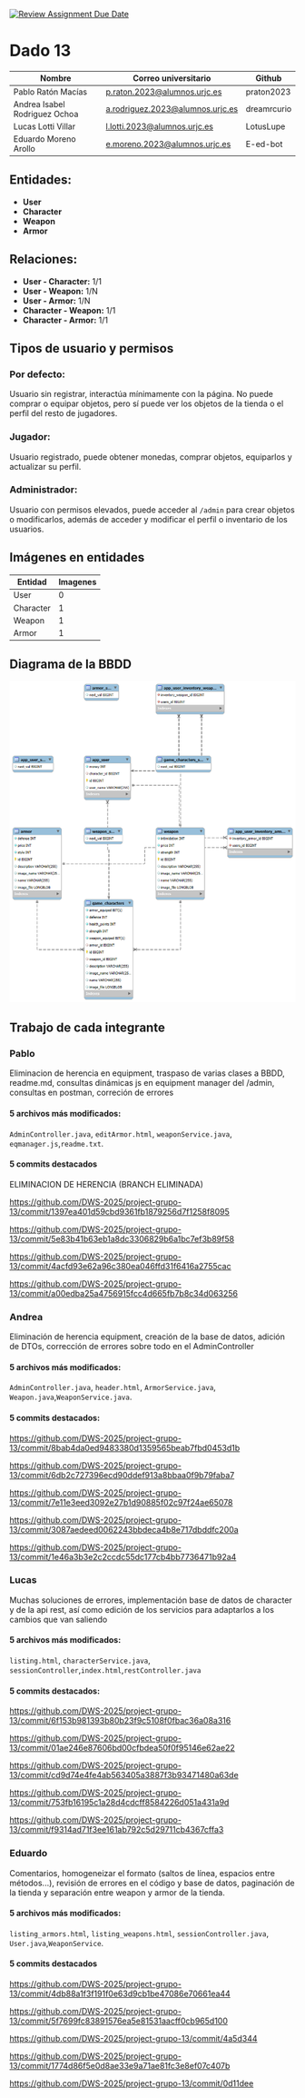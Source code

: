 [![Review Assignment Due Date](https://classroom.github.com/assets/deadline-readme-button-22041afd0340ce965d47ae6ef1cefeee28c7c493a6346c4f15d667ab976d596c.svg)](https://classroom.github.com/a/Jd7ILUgB)

# Dado 13

| Nombre | Correo universitario | Github |
|--------|----------------------|--------|
| Pablo Ratón Macías | p.raton.2023@alumnos.urjc.es | praton2023 |
| Andrea Isabel Rodriguez Ochoa | a.rodriguez.2023@alumnos.urjc.es | dreamrcurio |
| Lucas Lotti Villar | l.lotti.2023@alumnos.urjc.es | LotusLupe |
| Eduardo Moreno Arollo | e.moreno.2023@alumnos.urjc.es | E-ed-bot |

## Entidades:
- **User**
- **Character**
- **Weapon**
- **Armor**

## Relaciones:
- **User - Character:** 1/1  
- **User - Weapon:** 1/N  
- **User - Armor:** 1/N  
- **Character - Weapon:** 1/1  
- **Character - Armor:** 1/1  

## Tipos de usuario y permisos

### Por defecto:  
Usuario sin registrar, interactúa mínimamente con la página. No puede comprar o equipar objetos, pero sí puede ver los objetos de la tienda o el perfil del resto de jugadores.

### Jugador:  
Usuario registrado, puede obtener monedas, comprar objetos, equiparlos y actualizar su perfil.

### Administrador:  
Usuario con permisos elevados, puede acceder al `/admin` para crear objetos o modificarlos, además de acceder y modificar el perfil o inventario de los usuarios.

## Imágenes en entidades
|Entidad |   Imagenes   |
| ------------ | ------------ |
|  User | 0  |   
| Character   | 1  |   
|  Weapon |  1 |   
|  Armor |  1 |   
## Diagrama de la BBDD
![Diagrama de base de datos](grupo13/images/diagrama.png)

## Trabajo de cada integrante
### Pablo
Eliminacion de herencia en equipment, traspaso de varias clases a BBDD, readme.md, consultas dinámicas js en equipment manager del /admin, consultas en postman, correción de errores
#### 5 archivos más modificados:
`AdminController.java`, `editArmor.html`, `weaponService.java`, `eqmanager.js`,`readme.txt`.

#### 5 commits destacados
ELIMINACION DE HERENCIA (BRANCH ELIMINADA)

https://github.com/DWS-2025/project-grupo-13/commit/1397ea401d59cbd9361fb1879256d7f1258f8095

https://github.com/DWS-2025/project-grupo-13/commit/5e83b41b63eb1a8dc3306829b6a1bc7ef3b89f58

https://github.com/DWS-2025/project-grupo-13/commit/4acfd93e62a96c380ea046ffd31f6416a2755cac

https://github.com/DWS-2025/project-grupo-13/commit/a00edba25a4756915fcc4d665fb7b8c34d063256

### Andrea
Eliminación de herencia equipment, creación de la base de datos, adición de DTOs, corrección de errores sobre todo en el AdminController
#### 5 archivos más modificados:
`AdminController.java`, `header.html`, `ArmorService.java`, `Weapon.java`,`WeaponService.java`.
#### 5 commits destacados:
https://github.com/DWS-2025/project-grupo-13/commit/8bab4da0ed9483380d1359565beab7fbd0453d1b

https://github.com/DWS-2025/project-grupo-13/commit/6db2c727396ecd90ddef913a8bbaa0f9b79faba7

https://github.com/DWS-2025/project-grupo-13/commit/7e11e3eed3092e27b1d90885f02c97f24ae65078

https://github.com/DWS-2025/project-grupo-13/commit/3087aedeed0062243bbdeca4b8e717dbddfc200a

https://github.com/DWS-2025/project-grupo-13/commit/1e46a3b3e2c2ccdc55dc177cb4bb7736471b92a4

### Lucas
Muchas soluciones de errores, implementación base de datos de character y de la api rest, así como edición de los servicios para adaptarlos a los cambios que van saliendo

#### 5 archivos más modificados:
`listing.html`, `characterService.java`, `sessionController`,`index.html`,`restController.java`
#### 5 commits destacados:
https://github.com/DWS-2025/project-grupo-13/commit/6f153b981393b80b23f9c5108f0fbac36a08a316

https://github.com/DWS-2025/project-grupo-13/commit/01ae246e87606bd00cfbdea50f0f95146e62ae22

https://github.com/DWS-2025/project-grupo-13/commit/cd9d74e4fe4ab563405a3887f3b93471480a63de

https://github.com/DWS-2025/project-grupo-13/commit/753fb16195c1a28d4cdcff8584226d051a431a9d

https://github.com/DWS-2025/project-grupo-13/commit/f9314ad71f3ee161ab792c5d29711cb4367cffa3


### Eduardo
Comentarios, homogeneizar el formato (saltos de línea, espacios entre métodos...), revisión de errores en el código y base de datos, paginación de la tienda y separación entre weapon y armor de la tienda.
#### 5 archivos más modificados:
`listing_armors.html`, `listing_weapons.html`, `sessionController.java`, `User.java`,`WeaponService`.

#### 5 commits destacados
https://github.com/DWS-2025/project-grupo-13/commit/4db88a1f3f191f0e63d9cb1be47086e70661ea44

https://github.com/DWS-2025/project-grupo-13/commit/5f7699fc83891576ea5e81531aacff0cb965d100

https://github.com/DWS-2025/project-grupo-13/commit/4a5d344

https://github.com/DWS-2025/project-grupo-13/commit/1774d86f5e0d8ae33e9a71ae81fc3e8ef07c407b

https://github.com/DWS-2025/project-grupo-13/commit/0d11dee
